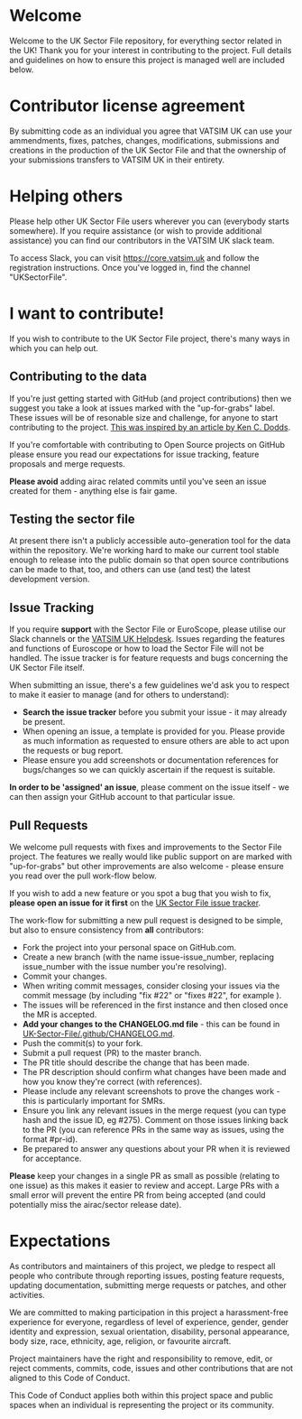 # Welcome 

Welcome to the UK Sector File repository, for everything sector related in the UK!  Thank you for your interest in contributing to the project.  Full details and guidelines on how to ensure this project is managed well are included below.

# Contributor license agreement
By submitting code as an individual you agree that VATSIM UK can use your ammendments, fixes, patches, changes, modifications, submissions and creations in the production of the UK Sector File and that the ownership of your submissions transfers to VATSIM UK in their entirety.

# Helping others
Please help other UK Sector File users wherever you can (everybody starts somewhere).  If you require assistance (or wish to provide additional assistance) you can find our contributors in the VATSIM UK slack team.

To access Slack, you can visit https://core.vatsim.uk and follow the registration instructions.  Once you've logged in, find the channel "UKSectorFile".

# I want to contribute!

If you wish to contribute to the UK Sector File project, there's many ways in which you can help out.

## Contributing to the data

If you're just getting started with GitHub (and project contributions) then we suggest you take a look at issues marked with the "up-for-grabs" label.  These issues will be of resonable size and challenge, for anyone to start contributing to the project.  [This was inspired by an article by Ken C. Dodds](https://medium.com/@kentcdodds/first-timers-only-78281ea47455#.wior7p101).

If you're comfortable with contributing to Open Source projects on GitHub please ensure you read our expectations for issue tracking, feature proposals and merge requests.

**Please avoid** adding airac related commits until you've seen an issue created for them - anything else is fair game.

## Testing the sector file

At present there isn't a publicly accessible auto-generation tool for the data within the repository.  We're working hard to make our current tool stable enough to release into the public domain so that open source contributions can be made to that, too, and others can use (and test) the latest development version.

## Issue Tracking

If you require **support** with the Sector File or EuroScope, please utilise our Slack channels or the [VATSIM UK Helpdesk](https://helpdesk.vatsim.uk).  Issues regarding the features and functions of Euroscope or how to load the Sector File will not be handled.  The issue tracker is for feature requests and bugs concerning the UK Sector File itself.

When submitting an issue, there's a few guidelines we'd ask you to respect to make it easier to manage (and for others to understand):
* **Search the issue tracker** before you submit your issue - it may already be present.
* When opening an issue, a template is provided for you.  Please provide as much information as requested to ensure others are able to act upon the requests or bug report.
* Please ensure you add screenshots or documentation references for bugs/changes so we can quickly ascertain if the request is suitable.

**In order to be 'assigned' an issue**, please comment on the issue itself - we can then assign your GitHub account to that particular issue.

## Pull Requests

We welcome pull requests with fixes and improvements to the Sector File project.  The features we really would like public support on are marked with "up-for-grabs" but other improvements are also welcome - please ensure you read over the pull work-flow below.

If you wish to add a new feature or you spot a bug that you wish to fix, **please open an issue for it first** on the [UK Sector File issue tracker](https://github.com/VATSIM-UK/UK-Sector-File/issues).

The work-flow for submitting a new pull request is designed to be simple, but also to ensure consistency from **all** contributors:
* Fork the project into your personal space on GitHub.com.
* Create a new branch (with the name issue-issue_number, replacing issue_number with the issue number you're resolving).
* Commit your changes.
 * When writing commit messages, consider closing your issues via the commit message (by including "fix #22" or "fixes #22", for example ).
  * The issues will be referenced in the first instance and then closed once the MR is accepted.
* **Add your changes to the CHANGELOG.md file** - this can be found in [UK-Sector-File/.github/CHANGELOG.md](https://github.com/VATSIM-UK/UK-Sector-File/blob/master/.github/CHANGELOG.md).
* Push the commit(s) to your fork.
* Submit a pull request (PR) to the master branch.
* The PR title should describe the change that has been made.
* The PR description should confirm what changes have been made and how you know they're correct (with references).
 * Please include any relevant screenshots to prove the changes work - this is particularly important for SMRs. 
* Ensure you link any relevant issues in the merge request (you can type hash and the issue ID, eg #275).  Comment on those issues linking back to the PR (you can reference PRs in the same way as issues, using the format #pr-id).
* Be prepared to answer any questions about your PR when it is reviewed for acceptance.

**Please** keep your changes in a single PR as small as possible (relating to one issue) as this makes it easier to review and accept.  Large PRs with a small error will prevent the entire PR from being accepted (and could potentially miss the airac/sector release date).

# Expectations
As contributors and maintainers of this project, we pledge to respect all people who contribute through reporting issues, posting feature requests, updating documentation, submitting merge requests or patches, and other activities.

We are committed to making participation in this project a harassment-free experience for everyone, regardless of level of experience, gender, gender identity and expression, sexual orientation, disability, personal appearance, body size, race, ethnicity, age, religion, or favourite aircraft.

Project maintainers have the right and responsibility to remove, edit, or reject comments, commits, code, issues and other contributions that are not aligned to this Code of Conduct.

This Code of Conduct applies both within this project space and public spaces when an individual is representing the project or its community.
